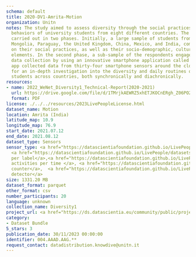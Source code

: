```yaml
---
schema: default
title: 2020-DV1-Amrita-Motion
organization: Unitn
notes: The study aimed to assess diversity through the social practices and daily
  behaviors of university students from eight different countries. The research was
  carried out in two phases. Initially, a large sample of students from Denmark, Italy,
  Mongolia, Paraguay, the United Kingdom, China, Mexico, and India, completed a survey
  on their social practices, as well as their socio-demographic, cultural, and psychological
  elements. In the second phase, a sub-sample of the respondents engaged in a four-week
  data collection by using an innovative smartphone application called iLog. This
  app collected data from thirty-four smartphone sensors around the clock, allowing
  for an in-depth investigation into the diversity and daily routines of university
  students across countries, both synchronically and diachronically.
resources:
- name: 2022_WeNet_Diversity1_Technical-Report(2020-2021)
  url: https://drive.google.com/file/d/1TMrjkAEWRZ5xhETJKOCnERgh_Z06PO2E/view?usp=drive_link
  format: PDF
license: ./../../resources/2023LivePeopleLicense.html
dataset_name: Motion
location: Amrita (India)
latitude_map: 10.9
longitude_map: 76.9
start_date: 2021.07.12
end_date: 2021.08.12
dataset_type: Sensors
sensor_type: <a href="https://datascientiafoundation.github.io/LivePeople/datasets/2020-DV1-Amrita-Accelerometer%20Event/">accelerometer</a>,
  <a href="https://datascientiafoundation.github.io/LivePeople/datasets/2020-DV1-Amrita-Activities%20Per%20Label/">activities
  per label</a>,<a href="https://datascientiafoundation.github.io/LivePeople/datasets/2020-DV1-Amrita-Activities%20Per%20Time/">
  activities per time </a>, <a href="https://datascientiafoundation.github.io/LivePeople/datasets/2020-DV1-Amrita-Step%20Counter%20Event/">step
  counter</a>,  <a href="https://datascientiafoundation.github.io/LivePeople/datasets/2020-DV1-Amrita-Step%20Detector%20Event/">step
  detector</a>
size: 1331.20 MB
dataset_format: parquet
other_format: csv
number_participants: 20
language: unknown
collection_name: Diversity1
project_url: <a href="https://ds.datascientia.eu/community/public/projects/2c45f74f-6538-4bb5-a67e-1e9c15d0307c">https://ds.datascientia.eu/community/public/projects/2c45f74f-6538-4bb5-a67e-1e9c15d0307c</a>
category:
- Dataset Bundle
5_stars: 3
publication_date: 30/11/2023 00:00:00
identifier: 004.AAAD.AAG.**
request_contact: datadistribution.knowdive@unitn.it
---
```


